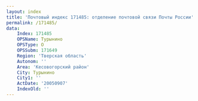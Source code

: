 ```yaml
---
layout: index
title: 'Почтовый индекс 171485: отделение почтовой связи Почты России'
permalink: /171485/
data:
    Index: 171485
    OPSName: Турынино
    OPSType: О
    OPSSubm: 171649
    Region: 'Тверская область'
    Autonom: ''
    Area: 'Кесовогорский район'
    City: Турынино
    City1: ''
    ActDate: '20050907'
    IndexOld: ''
---
```

